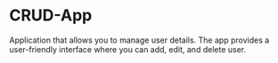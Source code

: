 # CRUD-App
Application that allows you to manage user details. The app provides a user-friendly interface where you can add, edit, and delete user.
